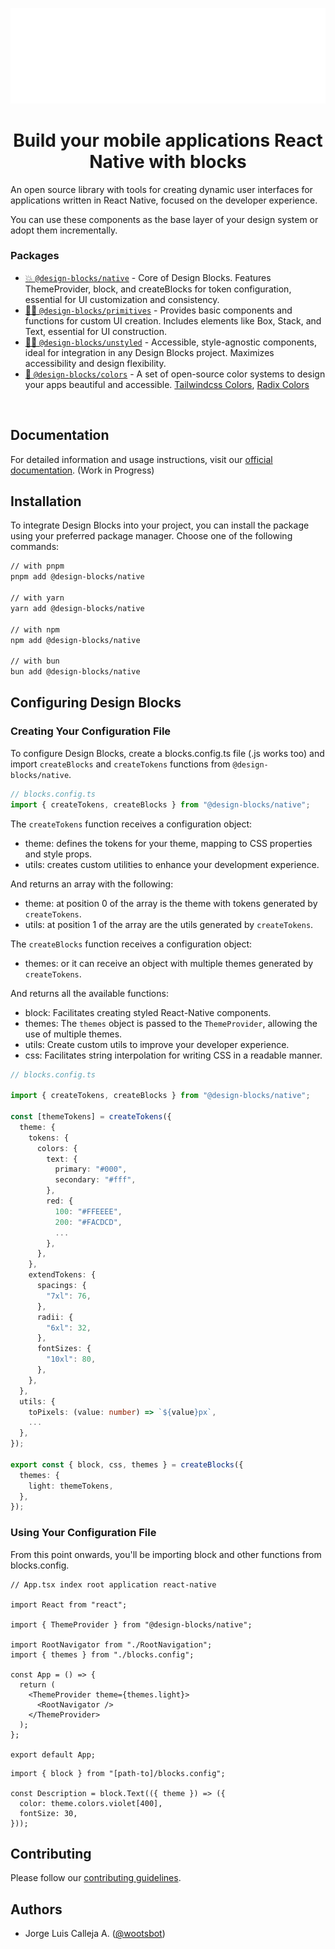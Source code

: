 ![design-blocks](./docs/preview_beta.png)

<h1 align="center">
  Build your mobile applications React Native with blocks
</h1>

An open source library with tools for creating dynamic user interfaces for applications written in React Native, focused on the developer experience.

You can use these components as the base layer of your design system or adopt them incrementally.

### Packages

- [💥 `@design-blocks/native`](https://github.com/openkitrun/design-blocks/tree/main/packages/native) - Core of Design Blocks. Features ThemeProvider, block, and createBlocks for token configuration, essential for UI customization and consistency.
- [🏄‍♀️ `@design-blocks/primitives`](https://github.com/openkitrun/design-blocks/tree/main/packages/%40blocks-primitives) -
  Provides basic components and functions for custom UI creation. Includes elements like Box, Stack, and Text, essential for UI construction.
- [🏄‍♀️ `@design-blocks/unstyled`](https://github.com/openkitrun/design-blocks/tree/main/packages/%40blocks-unstyled) -
  Accessible, style-agnostic components, ideal for integration in any Design Blocks project. Maximizes accessibility and design flexibility.
- [💅 `@design-blocks/colors`](https://github.com/openkitrun/design-blocks/tree/main/packages/%40blocks-colors) - A set of
  open-source color systems to design your apps beautiful and accessible.
  [Tailwindcss Colors](https://tailwindcss.com/docs/customizing-colors), [Radix Colors](https://www.radix-ui.com/colors)

<br/>

## Documentation

For detailed information and usage instructions, visit our [official documentation](https://designblocks.dev). (Work in Progress)

## Installation

To integrate Design Blocks into your project, you can install the package using your preferred package manager. Choose one of the following commands:

```sh
// with pnpm
pnpm add @design-blocks/native

// with yarn
yarn add @design-blocks/native

// with npm
npm add @design-blocks/native

// with bun
bun add @design-blocks/native
```

## Configuring Design Blocks

### Creating Your Configuration File

To configure Design Blocks, create a blocks.config.ts file (.js works too) and import `createBlocks` and `createTokens` functions from `@design-blocks/native`.

```ts
// blocks.config.ts
import { createTokens, createBlocks } from "@design-blocks/native";
```

The `createTokens` function receives a configuration object:

- theme: defines the tokens for your theme, mapping to CSS properties and style props.
- utils: creates custom utilities to enhance your development experience.

And returns an array with the following:

- theme: at position 0 of the array is the theme with tokens generated by `createTokens`.
- utils: at position 1 of the array are the utils generated by `createTokens`.

The `createBlocks` function receives a configuration object:

- themes: or it can receive an object with multiple themes generated by `createTokens`.

And returns all the available functions:

- block: Facilitates creating styled React-Native components.
- themes: The `themes` object is passed to the `ThemeProvider`, allowing the use of multiple themes.
- utils: Create custom utils to improve your developer experience.
- css: Facilitates string interpolation for writing CSS in a readable manner.

```ts
// blocks.config.ts

import { createTokens, createBlocks } from "@design-blocks/native";

const [themeTokens] = createTokens({
  theme: {
    tokens: {
      colors: {
        text: {
          primary: "#000",
          secondary: "#fff",
        },
        red: {
          100: "#FFEEEE",
          200: "#FACDCD",
          ...
        },
      },
    },
    extendTokens: {
      spacings: {
        "7xl": 76,
      },
      radii: {
        "6xl": 32,
      },
      fontSizes: {
        "10xl": 80,
      },
    },
  },
  utils: {
    toPixels: (value: number) => `${value}px`,
    ...
  },
});

export const { block, css, themes } = createBlocks({
  themes: {
    light: themeTokens,
  },
});
```

### Using Your Configuration File

From this point onwards, you'll be importing block and other functions from blocks.config.

```tsx
// App.tsx index root application react-native

import React from "react";

import { ThemeProvider } from "@design-blocks/native";

import RootNavigator from "./RootNavigation";
import { themes } from "./blocks.config";

const App = () => {
  return (
    <ThemeProvider theme={themes.light}>
      <RootNavigator />
    </ThemeProvider>
  );
};

export default App;
```

```tsx
import { block } from "[path-to]/blocks.config";

const Description = block.Text(({ theme }) => ({
  color: theme.colors.violet[400],
  fontSize: 30,
}));
```

## Contributing

Please follow our [contributing guidelines](./.github/CONTRIBUTING.md).

## Authors

- Jorge Luis Calleja A. ([@wootsbot](https://twitter.com/wootsbot))
